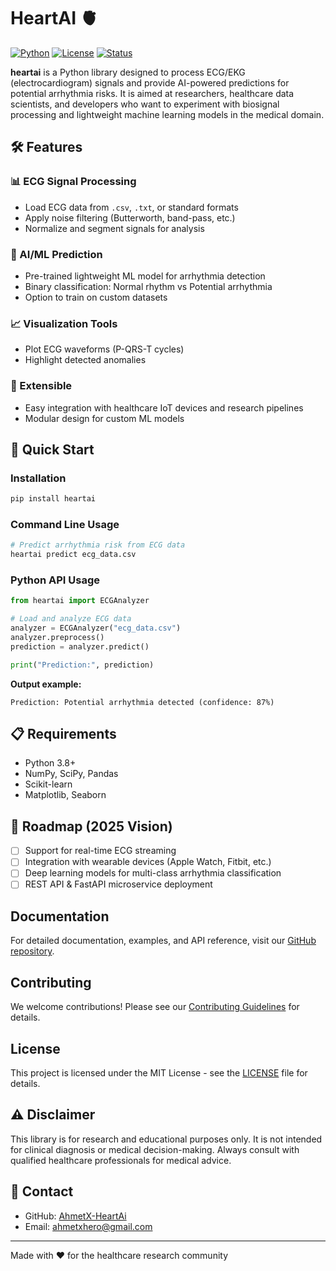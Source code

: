 # HeartAI 🫀

[![Python](https://img.shields.io/badge/python-3.8+-blue.svg)](https://www.python.org/downloads/)
[![License](https://img.shields.io/badge/license-MIT-green.svg)](LICENSE)
[![Status](https://img.shields.io/badge/status-alpha-orange.svg)](https://github.com/ahmetxhero/heartai)

**heartai** is a Python library designed to process ECG/EKG (electrocardiogram) signals and provide AI-powered predictions for potential arrhythmia risks. It is aimed at researchers, healthcare data scientists, and developers who want to experiment with biosignal processing and lightweight machine learning models in the medical domain.

## 🛠 Features

### 📊 ECG Signal Processing
- Load ECG data from `.csv`, `.txt`, or standard formats
- Apply noise filtering (Butterworth, band-pass, etc.)
- Normalize and segment signals for analysis

### 🤖 AI/ML Prediction
- Pre-trained lightweight ML model for arrhythmia detection
- Binary classification: Normal rhythm vs Potential arrhythmia
- Option to train on custom datasets

### 📈 Visualization Tools
- Plot ECG waveforms (P-QRS-T cycles)
- Highlight detected anomalies

### 🔌 Extensible
- Easy integration with healthcare IoT devices and research pipelines
- Modular design for custom ML models

## 🚀 Quick Start

### Installation

```bash
pip install heartai
```

### Command Line Usage

```bash
# Predict arrhythmia risk from ECG data
heartai predict ecg_data.csv
```

### Python API Usage

```python
from heartai import ECGAnalyzer

# Load and analyze ECG data
analyzer = ECGAnalyzer("ecg_data.csv")
analyzer.preprocess()
prediction = analyzer.predict()

print("Prediction:", prediction)
```

**Output example:**
```
Prediction: Potential arrhythmia detected (confidence: 87%)
```

## 📋 Requirements

- Python 3.8+
- NumPy, SciPy, Pandas
- Scikit-learn
- Matplotlib, Seaborn

## 🎯 Roadmap (2025 Vision)

- [ ] Support for real-time ECG streaming
- [ ] Integration with wearable devices (Apple Watch, Fitbit, etc.)
- [ ] Deep learning models for multi-class arrhythmia classification
- [ ] REST API & FastAPI microservice deployment

## Documentation

For detailed documentation, examples, and API reference, visit our [GitHub repository](https://github.com/ahmetxhero/AhmetX-HeartAi).

## Contributing

We welcome contributions! Please see our [Contributing Guidelines](CONTRIBUTING.md) for details.

## License

This project is licensed under the MIT License - see the [LICENSE](LICENSE) file for details.

## ⚠️ Disclaimer

This library is for research and educational purposes only. It is not intended for clinical diagnosis or medical decision-making. Always consult with qualified healthcare professionals for medical advice.

## 📧 Contact

- GitHub: [AhmetX-HeartAi](https://github.com/ahmetxhero/AhmetX-HeartAi)
- Email: ahmetxhero@gmail.com

---

Made with ❤️ for the healthcare research community
